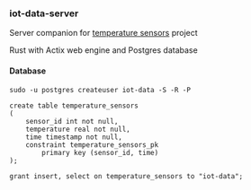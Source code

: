 ### iot-data-server

  Server companion for [temperature sensors](https://github.com/olegnet/arduino-temp-sensors) project

  Rust with Actix web engine and Postgres database

#### Database

```shell
sudo -u postgres createuser iot-data -S -R -P
```

```postgresql
create table temperature_sensors
(
    sensor_id int not null,
    temperature real not null,
    time timestamp not null,
    constraint temperature_sensors_pk
        primary key (sensor_id, time)
);

grant insert, select on temperature_sensors to "iot-data";

```
